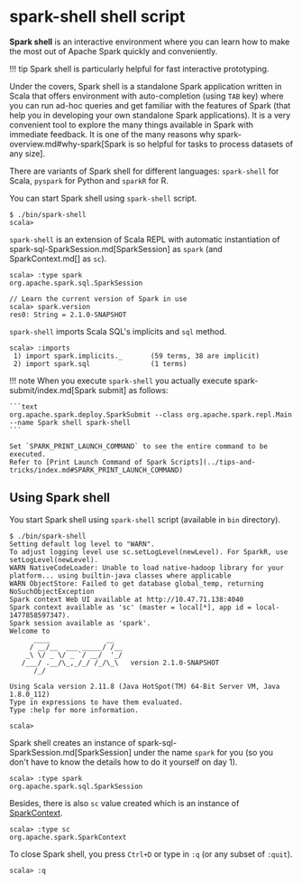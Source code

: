 # spark-shell shell script

**Spark shell** is an interactive environment where you can learn how to make the most out of Apache Spark quickly and conveniently.

!!! tip
    Spark shell is particularly helpful for fast interactive prototyping.

Under the covers, Spark shell is a standalone Spark application written in Scala that offers environment with auto-completion (using `TAB` key) where you can run ad-hoc queries and get familiar with the features of Spark (that help you in developing your own standalone Spark applications). It is a very convenient tool to explore the many things available in Spark with immediate feedback. It is one of the many reasons why spark-overview.md#why-spark[Spark is so helpful for tasks to process datasets of any size].

There are variants of Spark shell for different languages: `spark-shell` for Scala, `pyspark` for Python and `sparkR` for R.

You can start Spark shell using `spark-shell` script.

```text
$ ./bin/spark-shell
scala>
```

`spark-shell` is an extension of Scala REPL with automatic instantiation of spark-sql-SparkSession.md[SparkSession] as `spark` (and SparkContext.md[] as `sc`).

```text
scala> :type spark
org.apache.spark.sql.SparkSession

// Learn the current version of Spark in use
scala> spark.version
res0: String = 2.1.0-SNAPSHOT
```

`spark-shell` imports Scala SQL's implicits and `sql` method.

```text
scala> :imports
 1) import spark.implicits._       (59 terms, 38 are implicit)
 2) import spark.sql               (1 terms)
```

!!! note
    When you execute `spark-shell` you actually execute spark-submit/index.md[Spark submit] as follows:

    ```text
    org.apache.spark.deploy.SparkSubmit --class org.apache.spark.repl.Main --name Spark shell spark-shell
    ```
    
    Set `SPARK_PRINT_LAUNCH_COMMAND` to see the entire command to be executed.
    Refer to [Print Launch Command of Spark Scripts](../tips-and-tricks/index.md#SPARK_PRINT_LAUNCH_COMMAND)

## Using Spark shell

You start Spark shell using `spark-shell` script (available in `bin` directory).

```text
$ ./bin/spark-shell
Setting default log level to "WARN".
To adjust logging level use sc.setLogLevel(newLevel). For SparkR, use setLogLevel(newLevel).
WARN NativeCodeLoader: Unable to load native-hadoop library for your platform... using builtin-java classes where applicable
WARN ObjectStore: Failed to get database global_temp, returning NoSuchObjectException
Spark context Web UI available at http://10.47.71.138:4040
Spark context available as 'sc' (master = local[*], app id = local-1477858597347).
Spark session available as 'spark'.
Welcome to
      ____              __
     / __/__  ___ _____/ /__
    _\ \/ _ \/ _ `/ __/  '_/
   /___/ .__/\_,_/_/ /_/\_\   version 2.1.0-SNAPSHOT
      /_/

Using Scala version 2.11.8 (Java HotSpot(TM) 64-Bit Server VM, Java 1.8.0_112)
Type in expressions to have them evaluated.
Type :help for more information.

scala>
```

Spark shell creates an instance of spark-sql-SparkSession.md[SparkSession] under the name `spark` for you (so you don't have to know the details how to do it yourself on day 1).

```text
scala> :type spark
org.apache.spark.sql.SparkSession
```

Besides, there is also `sc` value created which is an instance of [SparkContext](../SparkContext.md).

```text
scala> :type sc
org.apache.spark.SparkContext
```

To close Spark shell, you press `Ctrl+D` or type in `:q` (or any subset of `:quit`).

```text
scala> :q
```
